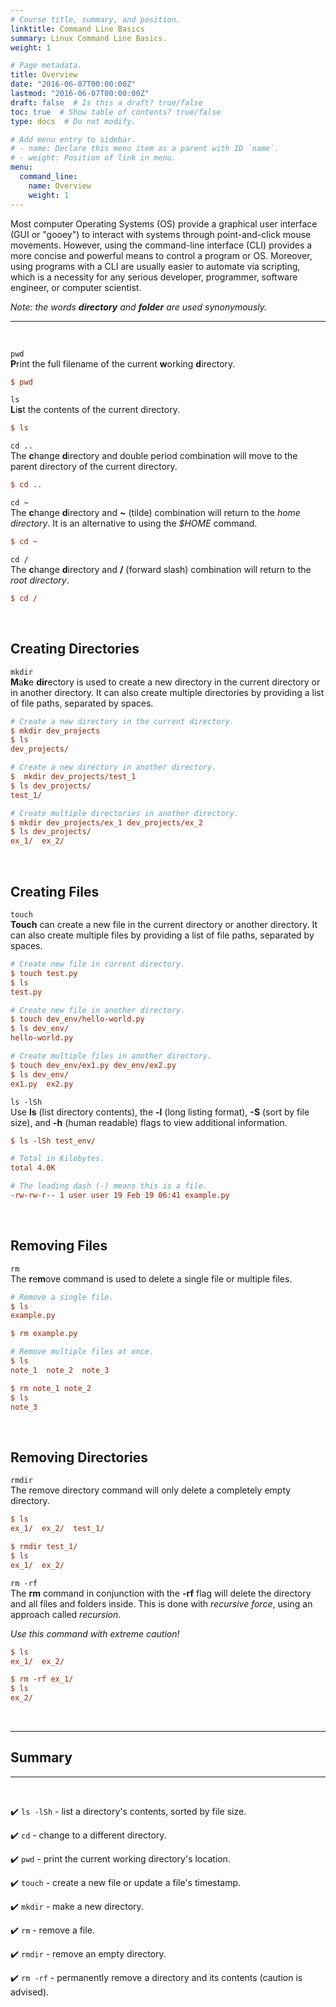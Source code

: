 ```yaml
---
# Course title, summary, and position.
linktitle: Command Line Basics
summary: Linux Command Line Basics.
weight: 1

# Page metadata.
title: Overview
date: "2016-06-07T00:00:00Z"
lastmod: "2016-06-07T00:00:00Z"
draft: false  # Is this a draft? true/false
toc: true  # Show table of contents? true/false
type: docs  # Do not modify.

# Add menu entry to sidebar.
# - name: Declare this menu item as a parent with ID `name`.
# - weight: Position of link in menu.
menu:
  command_line:
    name: Overview
    weight: 1
---
```


Most computer Operating Systems (OS) provide a graphical user interface (GUI or "gooey") to interact with systems through point-and-click mouse movements. However, using the command-line interface (CLI) provides a more concise and powerful means to control a program or OS. Moreover, using programs with a CLI are usually easier to automate via scripting, which is a necessity for any serious developer, programmer, software engineer, or computer scientist.

*Note: the words **directory** and **folder** are used synonymously.*

---
<br>

`pwd`  
**P**rint the full filename of the current **w**orking **d**irectory.

```ini
$ pwd
```

`ls`  
**L**i**s**t the contents of the current directory.

```ini
$ ls
```

`cd ..`  
The **c**hange **d**irectory and double period combination will move to the parent directory of the current directory.

```ini
$ cd ..
```

`cd ~`  
The **c**hange **d**irectory and **~** (tilde) combination will return to the *home directory*. It is an alternative to using the *$HOME* command.

```ini
$ cd ~
```

`cd /`  
The **c**hange **d**irectory and **/** (forward slash) combination will return to the *root directory*.

```ini
$ cd /
```
<br>

## Creating Directories

`mkdir`  
**M**a**k**e **dir**ectory is used to create a new directory in the current directory or in another directory. It can also create multiple directories by providing a list of file paths, separated by spaces.

```ini
# Create a new directory in the current directory.
$ mkdir dev_projects
$ ls
dev_projects/

# Create a new directory in another directory.
$  mkdir dev_projects/test_1
$ ls dev_projects/
test_1/

# Create multiple directories in another directory.
$ mkdir dev_projects/ex_1 dev_projects/ex_2
$ ls dev_projects/
ex_1/  ex_2/
```
<br>

## Creating Files

`touch`  
**Touch** can create a new file in the current directory or another directory. It can also create multiple files by providing a list of file paths, separated by spaces.

```ini
# Create new file in current directory.
$ touch test.py
$ ls
test.py

# Create new file in another directory.
$ touch dev_env/hello-world.py
$ ls dev_env/
hello-world.py

# Create multiple files in another directory.
$ touch dev_env/ex1.py dev_env/ex2.py
$ ls dev_env/
ex1.py  ex2.py
```

`ls -lSh`  
Use **ls** (list directory contents), the **-l** (long listing format), **-S** (sort by file size), and **-h** (human readable) flags to view additional information.

```ini
$ ls -lSh test_env/

# Total in Kilobytes.
total 4.0K

# The leading dash (-) means this is a file.
-rw-rw-r-- 1 user user 19 Feb 19 06:41 example.py
```
<br>

## Removing Files

`rm`  
The **r**e**m**ove command is used to delete a single file or multiple files.

```ini
# Remove a single file.
$ ls
example.py

$ rm example.py 

# Remove multiple files at once.
$ ls
note_1  note_2  note_3

$ rm note_1 note_2
$ ls
note_3
```
<br>

## Removing Directories

`rmdir`  
The <span class="dark-pink fw9">r</span>e<span class="dark-pink fw9">m</span>ove <span class="dark-pink fw9">dir</span>ectory command will only delete a completely empty directory.

```ini
$ ls
ex_1/  ex_2/  test_1/

$ rmdir test_1/
$ ls
ex_1/  ex_2/
```

`rm -rf`  
The **rm** command in conjunction with the **-rf** flag will delete the directory and all files and folders inside. This is done with *recursive force*, using an approach called *recursion*.  

*Use this command with extreme caution!*

```ini
$ ls
ex_1/  ex_2/

$ rm -rf ex_1/
$ ls
ex_2/
```
<br>

---
## **Summary**  
---
<br>

:heavy_check_mark: `ls -lSh` - list a directory's contents, sorted by file size.  

:heavy_check_mark: `cd` - change to a different directory.  

:heavy_check_mark: `pwd` - print the current working directory's location.  

:heavy_check_mark: `touch` - create a new file or update a file's timestamp.  

:heavy_check_mark: `mkdir` - make a new directory.  

:heavy_check_mark: `rm` - remove a file.  

:heavy_check_mark: `rmdir` - remove an empty directory.  

:heavy_check_mark: `rm -rf` - permanently remove a directory and its contents (caution is advised).  
